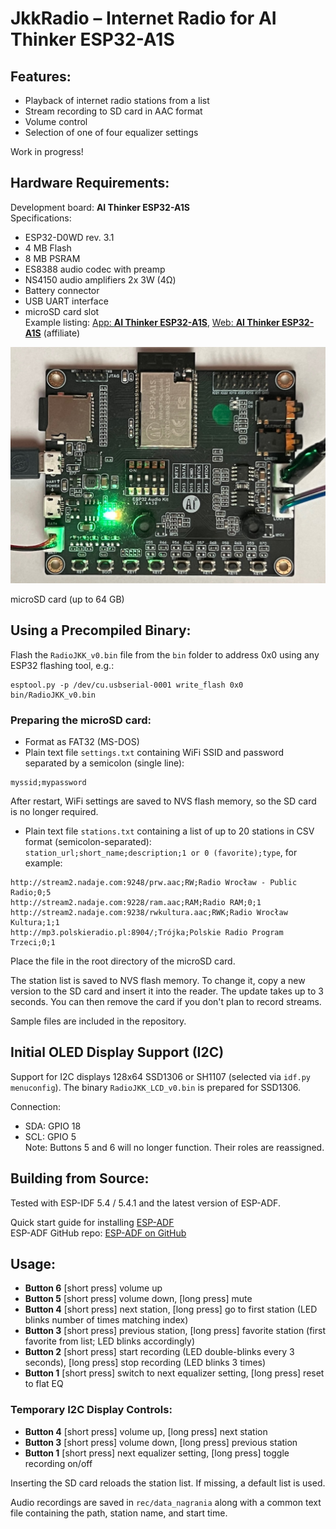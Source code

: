 # JkkRadio – Internet Radio for **AI Thinker ESP32-A1S**

## **Features:**
- Playback of internet radio stations from a list  
- Stream recording to SD card in AAC format  
- Volume control  
- Selection of one of four equalizer settings  

Work in progress!

## **Hardware Requirements:**
Development board: **AI Thinker ESP32-A1S**  
Specifications:
- ESP32-D0WD rev. 3.1  
- 4 MB Flash  
- 8 MB PSRAM  
- ES8388 audio codec with preamp  
- NS4150 audio amplifiers 2x 3W (4Ω)  
- Battery connector  
- USB UART interface  
- microSD card slot  
Example listing: [App: **AI Thinker ESP32-A1S**](https://s.click.aliexpress.com/e/_ooTic0A), [Web: **AI Thinker ESP32-A1S**](https://s.click.aliexpress.com/e/_onbBPzW) (affiliate)

![AI Thinker ESP32-A1S](img/ESP32A1S.jpeg)

microSD card (up to 64 GB)

## Using a Precompiled Binary:
Flash the `RadioJKK_v0.bin` file from the `bin` folder to address 0x0 using any ESP32 flashing tool, e.g.:
```
esptool.py -p /dev/cu.usbserial-0001 write_flash 0x0 bin/RadioJKK_v0.bin
```

### Preparing the microSD card:
- Format as FAT32 (MS-DOS)  
- Plain text file `settings.txt` containing WiFi SSID and password separated by a semicolon (single line):  
```
myssid;mypassword
```

After restart, WiFi settings are saved to NVS flash memory, so the SD card is no longer required.

- Plain text file `stations.txt` containing a list of up to 20 stations in CSV format (semicolon-separated):  
`station_url;short_name;description;1 or 0 (favorite);type`, for example:
```
http://stream2.nadaje.com:9248/prw.aac;RW;Radio Wrocław - Public Radio;0;5  
http://stream2.nadaje.com:9228/ram.aac;RAM;Radio RAM;0;1  
http://stream2.nadaje.com:9238/rwkultura.aac;RWK;Radio Wrocław Kultura;1;1  
http://mp3.polskieradio.pl:8904/;Trójka;Polskie Radio Program Trzeci;0;1  
```

Place the file in the root directory of the microSD card.

The station list is saved to NVS flash memory. To change it, copy a new version to the SD card and insert it into the reader. The update takes up to 3 seconds. You can then remove the card if you don't plan to record streams.

Sample files are included in the repository.

## Initial OLED Display Support (I2C)
Support for I2C displays 128x64 SSD1306 or SH1107 (selected via `idf.py menuconfig`). The binary `RadioJKK_LCD_v0.bin` is prepared for SSD1306.

Connection:
- SDA: GPIO 18  
- SCL: GPIO 5  
Note: Buttons 5 and 6 will no longer function. Their roles are reassigned.

## Building from Source:
Tested with ESP-IDF 5.4 / 5.4.1 and the latest version of ESP-ADF.

Quick start guide for installing [ESP-ADF](https://docs.espressif.com/projects/esp-adf/en/latest/get-started/index.html#quick-start)  
ESP-ADF GitHub repo: [ESP-ADF on GitHub](https://github.com/espressif/esp-adf)

## Usage:
- **Button 6** [short press] volume up  
- **Button 5** [short press] volume down, [long press] mute  
- **Button 4** [short press] next station, [long press] go to first station (LED blinks number of times matching index)  
- **Button 3** [short press] previous station, [long press] favorite station (first favorite from list; LED blinks accordingly)  
- **Button 2** [short press] start recording (LED double-blinks every 3 seconds), [long press] stop recording (LED blinks 3 times)  
- **Button 1** [short press] switch to next equalizer setting, [long press] reset to flat EQ  

### Temporary I2C Display Controls:
- **Button 4** [short press] volume up, [long press] next station  
- **Button 3** [short press] volume down, [long press] previous station  
- **Button 1** [short press] next equalizer setting, [long press] toggle recording on/off  

Inserting the SD card reloads the station list. If missing, a default list is used.

Audio recordings are saved in `rec/data_nagrania` along with a common text file containing the path, station name, and start time.
